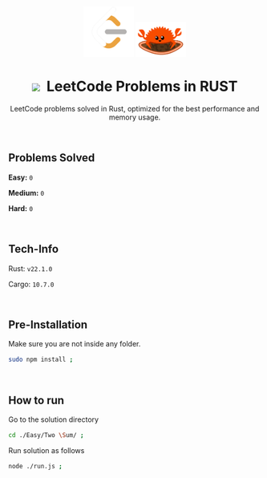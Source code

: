 <div align="center" >
<img style="width:100px;" src=".github/assets/leetcode.png" >
<img style="width:100px;" src=".github/assets/rust.gif" >


# <img style="width:30px;" src="https://static-00.iconduck.com/assets.00/light-bulb-emoji-676x1024-9a89i8im.png" /><span>&nbsp;</span>  LeetCode Problems in RUST

LeetCode problems solved in Rust, optimized for the best performance and memory usage.
</div>

<br />

## Problems Solved

**Easy:** `0`

**Medium:** `0`

**Hard:** `0`

<br />

## Tech-Info

Rust: `v22.1.0`

Cargo: `10.7.0`

<br />

## Pre-Installation

Make sure you are not inside any folder.

```sh
sudo npm install ;
```

<br />

## How to run

Go to the solution directory

```sh
cd ./Easy/Two \Sum/ ; 
```

Run solution as follows

```sh
node ./run.js ;
```

<br />
